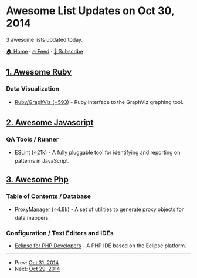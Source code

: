 # Awesome List Updates on Oct 30, 2014

3 awesome lists updated today.

[🏠 Home](/README.md) · [🔥 Feed](https://test.trackawesomelist.com/feed.xml) · [📮 Subscribe](https://trackawesomelist.us17.list-manage.com/subscribe?u=d2f0117aa829c83a63ec63c2f&id=36a103854c)



## [1. Awesome Ruby](/content/markets/awesome-ruby/README.md)

### Data Visualization

*   [Ruby/GraphViz (⭐593)](https://github.com/glejeune/Ruby-Graphviz) - Ruby interface to the GraphViz graphing tool.

## [2. Awesome Javascript](/content/sorrycc/awesome-javascript/README.md)

### QA Tools / Runner

*   [ESLint (⭐21k)](https://github.com/eslint/eslint) - A fully pluggable tool for identifying and reporting on patterns in JavaScript.

## [3. Awesome Php](/content/ziadoz/awesome-php/README.md)

### Table of Contents / Database

*   [ProxyManager (⭐4.8k)](https://github.com/Ocramius/ProxyManager) - A set of utilities to generate proxy objects for data mappers.

### Configuration / Text Editors and IDEs

*   [Eclipse for PHP Developers](https://www.eclipse.org/downloads/) - A PHP IDE based on the Eclipse platform.

---

- Prev: [Oct 31, 2014](/content/2014/10/31/README.md)
- Next: [Oct 29, 2014](/content/2014/10/29/README.md)